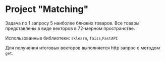 # Project "Matching"
Задача по 1 запросу 5 наиболее близких товаров. Все товары представлены в виде векторов в 72-мерном пространстве. 

Использованные библиотеки: `sklearn`, `faiss`,`FastAPI`

Для получения итоговых векторов выполняется http запрос с методом `get`.